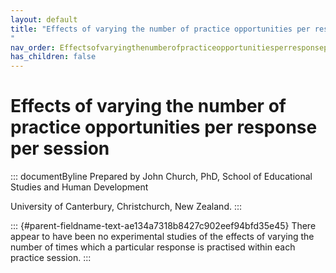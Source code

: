 ```yaml
---
layout: default
title: "Effects of varying the number of practice opportunities per response per session 
"
nav_order: Effectsofvaryingthenumberofpracticeopportunitiesperresponsepersession
has_children: false
---
```

# Effects of varying the number of practice opportunities per response per session 


::: documentByline
Prepared by John Church, PhD, School of Educational Studies and Human
Development

University of Canterbury, Christchurch, New Zealand.
:::

::: {#parent-fieldname-text-ae134a7318b8427c902eef94bfd35e45}
There appear to have been no experimental studies of the effects of
varying the number of times which a particular response is practised
within each practice session.
:::
